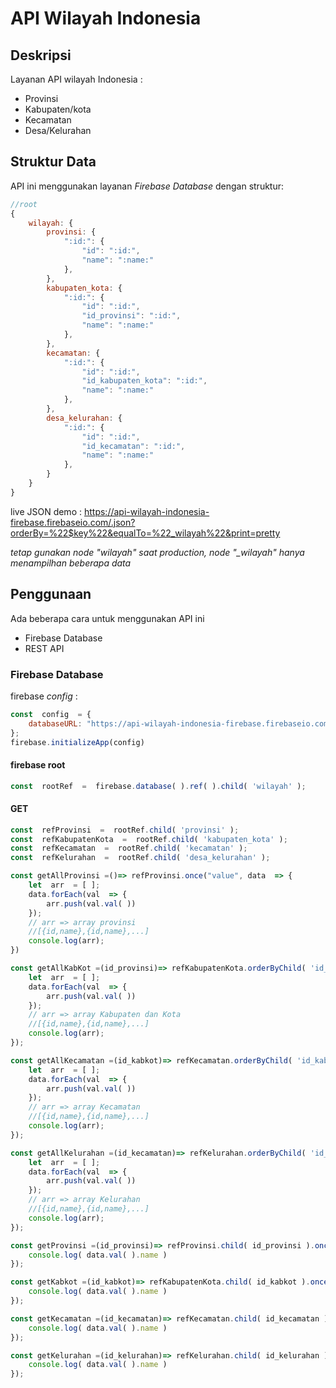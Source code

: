 # API Wilayah Indonesia

## Deskripsi

Layanan API wilayah Indonesia :
 - Provinsi
 - Kabupaten/kota
 - Kecamatan
 - Desa/Kelurahan
## Struktur Data
API ini menggunakan layanan *Firebase Database* dengan struktur:

```jsx
//root
{
	wilayah: {
		provinsi: {
			":id:": {
				"id": ":id:",
				"name": ":name:"
			},
		},
		kabupaten_kota: {
			":id:": {
				"id": ":id:",
				"id_provinsi": ":id:",
				"name": ":name:"
			},
		},
		kecamatan: {
			":id:": {
				"id": ":id:",
				"id_kabupaten_kota": ":id:",
				"name": ":name:"
			},
		},
		desa_kelurahan: {
			":id:": {
				"id": ":id:",
				"id_kecamatan": ":id:",
				"name": ":name:"
			},
		}
	}
}
```
live JSON demo : 
https://api-wilayah-indonesia-firebase.firebaseio.com/.json?orderBy=%22$key%22&equalTo=%22_wilayah%22&print=pretty

*tetap gunakan node "wilayah" saat production, node "_wilayah" hanya menampilhan beberapa data*


## Penggunaan
Ada beberapa cara untuk menggunakan API ini 
 - Firebase Database
 - REST API
### Firebase Database

firebase *config* :
``` jsx
const  config  = {
	databaseURL: "https://api-wilayah-indonesia-firebase.firebaseio.com"
};
firebase.initializeApp(config)
```
#### firebase root
``` jsx
const  rootRef  =  firebase.database( ).ref( ).child( 'wilayah' );
```
#### GET
``` jsx
const  refProvinsi  =  rootRef.child( 'provinsi' );
const  refKabupatenKota  =  rootRef.child( 'kabupaten_kota' );
const  refKecamatan  =  rootRef.child( 'kecamatan' );
const  refKelurahan  =  rootRef.child( 'desa_kelurahan' );

const getAllProvinsi =()=> refProvinsi.once("value", data  => {
	let  arr  = [ ];
	data.forEach(val  => {
		arr.push(val.val( ))
	});
	// arr => array provinsi
	//[{id,name},{id,name},...]
	console.log(arr);
})

const getAllKabKot =(id_provinsi)=> refKabupatenKota.orderByChild( 'id_provinsi' ).equalTo( id_provinsi ).once("value", data  => {
	let  arr  = [ ];
	data.forEach(val  => {
		arr.push(val.val( ))
	});
	// arr => array Kabupaten dan Kota
	//[{id,name},{id,name},...]
	console.log(arr);
});

const getAllKecamatan =(id_kabkot)=> refKecamatan.orderByChild( 'id_kabupaten_kota' ).equalTo( id_kabkot ).once("value", data  => {
	let  arr  = [ ];
	data.forEach(val  => {
		arr.push(val.val( ))
	});
	// arr => array Kecamatan
	//[{id,name},{id,name},...]
	console.log(arr);
});

const getAllKelurahan =(id_kecamatan)=> refKelurahan.orderByChild( 'id_kecamatan' ).equalTo( id_kecamatan ).once("value", data  => {
	let  arr  = [ ];
	data.forEach(val  => {
		arr.push(val.val( ))
	});
	// arr => array Kelurahan
	//[{id,name},{id,name},...]
	console.log(arr);
});

const getProvinsi =(id_provinsi)=> refProvinsi.child( id_provinsi ).once("value", data  => {
	console.log( data.val( ).name )
});

const getKabkot =(id_kabkot)=> refKabupatenKota.child( id_kabkot ).once("value", data  => {
	console.log( data.val( ).name )
});

const getKecamatan =(id_kecamatan)=> refKecamatan.child( id_kecamatan ).once("value", data  => {
	console.log( data.val( ).name )
});

const getKelurahan =(id_kelurahan)=> refKelurahan.child( id_kelurahan ).once("value", data  => {
	console.log( data.val( ).name )
});
```
